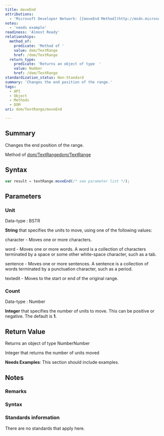 ```yaml
---
title: moveEnd
attributions:
  - 'Microsoft Developer Network: [[moveEnd Method](http://msdn.microsoft.com/en-us/library/ie/ms536620(v=vs.85).aspx) Article]'
notes:
  - 'needs example'
readiness: 'Almost Ready'
relationships:
  method_of:
    predicate: 'Method of '
    value: dom/TextRange
    href: /dom/TextRange
  return_type:
    predicate: 'Returns an object of type  '
    value: Number
    href: /dom/TextRange
standardization_status: Non-Standard
summary: 'Changes the end position of the range.'
tags:
  - API
  - Object
  - Methods
  - DOM
uri: dom/TextRange/moveEnd

---
```

## Summary

Changes the end position of the range.

Method of [dom/TextRange](/dom/TextRange)[dom/TextRange](/dom/TextRange)

## Syntax

``` js
var result = textRange.moveEnd(/* see parameter list */);
```

## Parameters

### Unit

 Data-type
:   BSTR

**String** that specifies the units to move, using one of the following values:

character - Moves one or more characters.

word - Moves one or more words. A word is a collection of characters terminated by a space or some other white-space character, such as a tab.

sentence - Moves one or more sentences. A sentence is a collection of words terminated by a punctuation character, such as a period.

textedit - Moves to the start or end of the original range.

### Count

 Data-type
:   Number

**Integer** that specifies the number of units to move. This can be positive or negative. The default is **1**.

## Return Value

Returns an object of type NumberNumber

Integer that returns the number of units moved

**Needs Examples**: This section should include examples.

## Notes

### Remarks

### Syntax

### Standards information

There are no standards that apply here.
